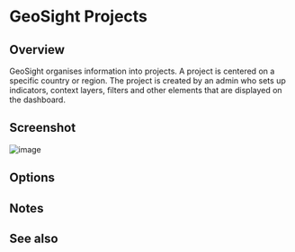 # GeoSight Projects

## Overview

GeoSight organises information into projects. A project is centered on a specific country or region. The project is created by an admin who sets up indicators, context layers, filters and other elements that are displayed on the dashboard.

## Screenshot

![image](https://user-images.githubusercontent.com/178003/183943794-6aac64e8-95e5-4223-8ce9-d56eb53fd3ca.png)


## Options

## Notes

## See also
